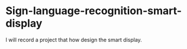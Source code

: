 # Sign-language-recognition-smart-display
I will record a project that how design the smart display.
